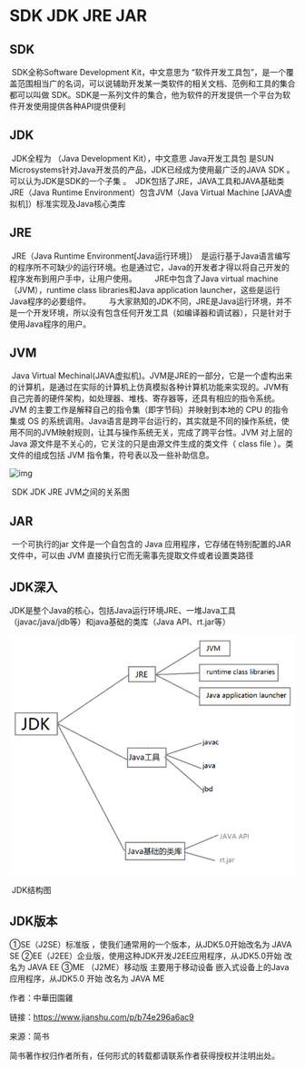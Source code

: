 # SDK JDK JRE JAR

## SDK

​	SDK全称Software Development Kit，中文意思为 “软件开发工具包”，是一个覆盖范围相当广的名词，可以说辅助开发某一类软件的相关文档、范例和工具的集合都可以叫做 SDK。SDK是一系列文件的集合，他为软件的开发提供一个平台为软件开发使用提供各种API提供便利

## JDK

​	JDK全程为 （Java Development Kit），中文意思 Java开发工具包  是SUN Microsystems针对Java开发员的产品，JDK已经成为使用最广泛的JAVA SDK 。可以认为JDK是SDK的一个子集 。
​	JDK包括了JRE，JAVA工具和JAVA基础类
​	JRE（Java Runtime Environment）包含JVM（Java Virtual Machine [JAVA虚拟机]）标准实现及Java核心类库

## JRE

​	JRE（Java Runtime Environment[Java运行环境]）　是运行基于Java语言编写的程序所不可缺少的运行环境。也是通过它，Java的开发者才得以将自己开发的程序发布到用户手中，让用户使用。
 　　JRE中包含了Java virtual machine（JVM），runtime class libraries和Java application launcher，这些是运行Java程序的必要组件。
 　　与大家熟知的JDK不同，JRE是Java运行环境，并不是一个开发环境，所以没有包含任何开发工具（如编译器和调试器），只是针对于使用Java程序的用户。

## JVM

​	Java Virtual Mechinal(JAVA虚拟机)。JVM是JRE的一部分，它是一个虚构出来的计算机，是通过在实际的计算机上仿真模拟各种计算机功能来实现的。JVM有自己完善的硬件架构，如处理器、堆栈、寄存器等，还具有相应的指令系统。JVM 的主要工作是解释自己的指令集（即字节码）并映射到本地的 CPU 的指令集或 OS 的系统调用。Java语言是跨平台运行的，其实就是不同的操作系统，使用不同的JVM映射规则，让其与操作系统无关，完成了跨平台性。JVM 对上层的 Java 源文件是不关心的，它关注的只是由源文件生成的类文件（ class file ）。类文件的组成包括 JVM 指令集，符号表以及一些补助信息。



![img](https:////upload-images.jianshu.io/upload_images/4622762-f8effb081e6b935e.png?imageMogr2/auto-orient/strip%7CimageView2/2/w/658)

​							SDK  JDK JRE JVM之间的关系图

## JAR

​	一个可执行的jar 文件是一个自包含的 Java 应用程序，它存储在特别配置的JAR 文件中，可以由 JVM 直接执行它而无需事先提取文件或者设置类路径

## JDK深入

​	JDK是整个Java的核心，包括Java运行环境JRE、一堆Java工具（javac/java/jdb等）和java基础的类库（Java API、rt.jar等）

![4622762-513a6830fb10ace5](assets/4622762-513a6830fb10ace5.png)



​											JDK结构图

## JDK版本

①SE（J2SE）标准版 ，使我们通常用的一个版本，从JDK5.0开始改名为 JAVA SE
②EE（J2EE）企业版，使用这种JDK开发J2EE应用程序，从JDK5.0开始 改名为 JAVA EE
③ME （J2ME）移动版  主要用于移动设备 嵌入式设备上的Java应用程序，从JDK5.0 开始 改名为 JAVA ME

作者：中華田園雞

链接：https://www.jianshu.com/p/b74e296a6ac9

来源：简书

简书著作权归作者所有，任何形式的转载都请联系作者获得授权并注明出处。